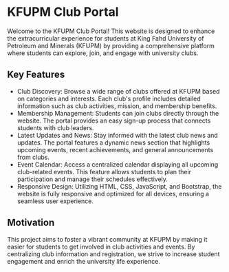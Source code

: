 # KFUPM Club Portal

Welcome to the KFUPM Club Portal! This website is designed to enhance the extracurricular experience for students at King Fahd University of Petroleum and Minerals (KFUPM) by providing a comprehensive platform where students can explore, join, and engage with university clubs.

## Key Features

- Club Discovery: Browse a wide range of clubs offered at KFUPM based on categories and interests. Each club's profile includes detailed information such as club activities, mission, and membership benefits.
- Membership Management: Students can join clubs directly through the website. The portal provides an easy sign-up process that connects students with club leaders.
- Latest Updates and News: Stay informed with the latest club news and updates. The portal features a dynamic news section that highlights upcoming events, recent achievements, and general announcements from clubs.
- Event Calendar: Access a centralized calendar displaying all upcoming club-related events. This feature allows students to plan their participation and manage their schedules effectively.
- Responsive Design: Utilizing HTML, CSS, JavaScript, and Bootstrap, the website is fully responsive and optimized for all devices, ensuring a seamless user experience.

## Motivation

This project aims to foster a vibrant community at KFUPM by making it easier for students to get involved in club activities and events. By centralizing club information and registration, we strive to increase student engagement and enrich the university life experience.
